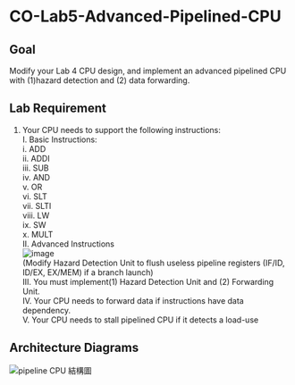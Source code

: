 # CO-Lab5-Advanced-Pipelined-CPU

## Goal
Modify your Lab 4 CPU design, and implement an advanced pipelined CPU
with (1)hazard detection and (2) data forwarding.

## Lab Requirement
1. Your CPU needs to support the following instructions:   
  I. Basic Instructions:  
     i. ADD  
    ii. ADDI  
    iii. SUB  
    iv. AND  
    v. OR  
    vi. SLT  
    vii. SLTI  
    viii. LW  
    ix. SW  
    x. MULT  
II. Advanced Instructions  
![image](https://github.com/YHK00103/CO-Lab5-Advanced-Pipelined-CPU/assets/117156581/67dd8485-3b98-4bfb-894b-d781f468889d)  
(Modify Hazard Detection Unit to flush useless pipeline registers (IF/ID, ID/EX, 
EX/MEM) if a branch launch)  
III. You must implement(1) Hazard Detection Unit and (2) Forwarding
Unit.  
IV. Your CPU needs to forward data if instructions have data dependency.  
V. Your CPU needs to stall pipelined CPU if it detects a load-use

## Architecture Diagrams
![pipeline CPU 結構圖](https://github.com/YHK00103/CO-Lab5-Advanced-Pipelined-CPU/assets/117156581/2ebe7c41-10e6-4939-9c2d-0fdd33ae18bf)
